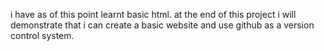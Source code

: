 i have as of this point learnt basic html.
at the end of this project i will demonstrate that i can create a basic website and use github as a version control system.